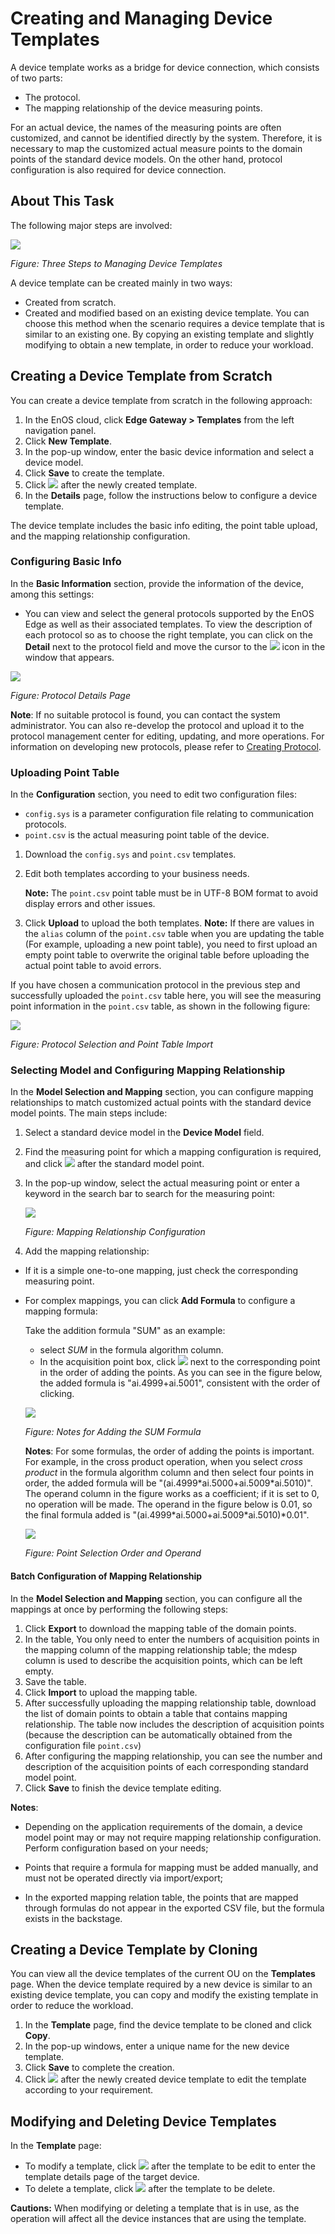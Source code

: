 # Creating and Managing Device Templates

A device template works as a bridge for device connection, which consists of two parts:
- The protocol.
- The mapping relationship of the device measuring points.

For an actual device, the names of the measuring points are often customized, and cannot be identified directly by the system. Therefore, it is necessary to map the customized actual measure points to the domain points of the standard device models. On the other hand, protocol configuration is also required for device connection.

## About This Task
The following major steps are involved:

![](media/image035.png)

*Figure: Three Steps to Managing Device Templates*

A device template can be created mainly in two ways:
- Created from scratch.
- Created and modified based on an existing device template. You can choose this method when the scenario requires a device template that is similar to an existing one. By copying an existing template and slightly modifying to obtain a new template, in order to reduce your workload.

## Creating a Device Template from Scratch

You can create a device template from scratch in the following approach:

1. In the EnOS cloud, click **Edge Gateway > Templates** from the left navigation panel.
2. Click **New Template**.
3. In the pop-up window, enter the basic device information and select a device model.
4. Click **Save** to create the template.
5. Click ![](media/image037.png) after the newly created template.
6. In the **Details** page, follow the instructions below to configure a device template.

The device template includes the basic info editing, the point table upload, and the mapping relationship configuration.

### Configuring Basic Info

In the **Basic Information** section, provide the information of the device, among this settings:

- You can view and select the general protocols supported by the EnOS Edge as well as their associated templates. To view the description of each protocol so as to choose the right template, you can click on the **Detail** next to the protocol field and move the cursor to the ![](media/image041.png) icon in the window that appears.

![](media/image040.png)

*Figure: Protocol Details Page*

**Note**: If no suitable protocol is found, you can contact the system administrator. You can also re-develop the protocol and upload it to the protocol management center for editing, updating, and more operations. For information on developing new protocols, please refer to [Creating Protocol](creating_protocol).


### Uploading Point Table

In the **Configuration** section, you need to edit two configuration files:
- `config.sys` is a parameter configuration file relating to communication protocols.
- `point.csv` is the actual measuring point table of the device.

1. Download the `config.sys` and `point.csv` templates.
2. Edit both templates according to your business needs.

   **Note:** The `point.csv` point table must be in UTF-8 BOM format to avoid display errors and other issues.

3. Click **Upload** to upload the both templates.
   **Note:** If there are values in the `alias` column of the `point.csv` table when you are updating the table (For example, uploading a new point table), you need to first upload an empty point table to overwrite the original table before uploading the actual point table to avoid errors.


If you have chosen a communication protocol in the previous step and successfully uploaded the `point.csv` table here, you will see the measuring point information in the `point.csv` table, as shown in the following figure:

![](media/image043.png)

*Figure: Protocol Selection and Point Table Import*


### Selecting Model and Configuring Mapping Relationship

In the **Model Selection and Mapping** section, you can configure mapping relationships to match customized actual points with the standard device model points. The main steps include:

1. Select a standard device model in the **Device Model** field.
2. Find the measuring point for which a mapping configuration is required, and click ![](media/image045.png) after the standard model point.
3. In the pop-up window, select the actual measuring point or enter a keyword in the search bar to search for the measuring point:

    ![](media/image046.png)

    *Figure: Mapping Relationship Configuration*
4.  Add the mapping relationship:
  - If it is a simple one-to-one mapping, just check the corresponding measuring point.
  - For complex mappings, you can click **Add Formula** to configure a mapping formula:

    Take the addition formula "SUM" as an example:
    + select _SUM_ in the formula algorithm column.
    + In the acquisition point box, click ![](media/image049.png) next to the corresponding point in the order of adding the points. As you can see in the figure below, the added formula is "ai.4999+ai.5001", consistent with the order of clicking.

    ![](media/image050.png)

    *Figure: Notes for Adding the SUM Formula*

     **Notes**: For some formulas, the order of adding the points is important. For example, in the cross product operation, when you select _cross product_ in the formula algorithm column and then select four points in order, the added formula will be "(ai.4999\*ai.5000+ai.5009\*ai.5010)". The operand column in the figure works as a coefficient; if it is set to 0, no operation will be made. The operand in the figure below is 0.01, so the final formula added is "(ai.4999\*ai.5000+ai.5009\*ai.5010)\*0.01".

     ![](media/image051.png)

     *Figure: Point Selection Order and Operand*

#### Batch Configuration of Mapping Relationship

In the **Model Selection and Mapping** section, you can configure all the mappings at once by performing the following steps:

1. Click **Export** to download the mapping table of the domain points.
2. In the table, You only need to enter the numbers of acquisition points in the mapping column of the mapping relationship table; the mdesp column is used to describe the acquisition points, which can be left empty.
3. Save the table.
4. Click **Import** to upload the mapping table.
5. After successfully uploading the mapping relationship table, download the list of domain points to obtain a table that contains mapping relationship. The table now includes the description of acquisition points (because the description can be automatically obtained from the configuration file `point.csv`)
6. After configuring the mapping relationship, you can see the number and description of the acquisition points of each corresponding standard model point.
7. Click **Save** to finish the device template editing.

  **Notes**:

  - Depending on the application requirements of the domain, a device model point may or may not require mapping relationship configuration. Perform configuration based on your needs;

  - Points that require a formula for mapping must be added manually, and must not be operated directly via import/export;

  - In the exported mapping relation table, the points that are mapped through formulas do not appear in the exported CSV file, but the formula exists in the backstage.

## Creating a Device Template by Cloning

You can view all the device templates of the current OU on the **Templates** page. When the device template required by a new device is similar to an existing device template, you can copy and modify the existing template in order to reduce the workload.


1. In the **Template** page, find the device template to be cloned and click **Copy**.
2. In the pop-up windows, enter a unique name for the new device template.
3. Click **Save** to complete the creation.
4. Click ![](media/image045.png) after the newly created device template to edit the template according to your requirement.

## Modifying and Deleting Device Templates

In the **Template** page:
- To modify a template, click ![](media/image045.png) after the template to be edit to enter the template details page of the target device.
- To delete a template, click ![](media/delete.png) after the template to be delete.

**Cautions:** When modifying or deleting a template that is in use, as the operation will affect all the device instances that are using the template.
